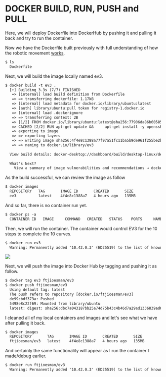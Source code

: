 # DOCKER BUILD, RUN, PUSH and PULL

Here, we will deploy Dockerfile into DockerHub by pushing it and pulling it back and try to run the container. 

Now we have the Dockerfile built previously with full understanding of how the robotic movement [works](https://github.com/FariusGitHub/temp/blob/main/code/08_Docker_Dockerfile_Design.md).
```txt
$ ls
  Dockerfile
```
Next, we will build the image locally named ev3.

```txt
$ docker build -t ev3 .
  [+] Building 3.3s (7/7) FINISHED                                                                                                                                                              docker:desktop-linux
   => [internal] load build definition from Dockerfile                                                                                                                                                          0.2s
   => => transferring dockerfile: 1.17kB                                                                                                                                                                        0.0s
   => [internal] load metadata for docker.io/library/ubuntu:latest                                                                                                                                              1.4s
   => [auth] library/ubuntu:pull token for registry-1.docker.io                                                                                                                                                 0.0s
   => [internal] load .dockerignore                                                                                                                                                                             0.3s
   => => transferring context: 2B                                                                                                                                                                               0.0s
   => [1/2] FROM docker.io/library/ubuntu:latest@sha256:77906da86b60585ce12215807090eb327e7386c8fafb5402369e421f44eff17e                                                                                        0.0s
   => CACHED [2/2] RUN apt-get update &&     apt-get install -y openssh-client sshpass                                                                                                                          0.0s
   => exporting to image                                                                                                                                                                                        0.2s
   => => exporting layers                                                                                                                                                                                       0.0s
   => => writing image sha256:4f4e8c1388a77f97a51fc11ba5b9de961f255be2b1998254aa71901a6ece60a3                                                                                                                  0.1s
   => => naming to docker.io/library/ev3                                                                                                                                                                        0.1s
  
  View build details: docker-desktop://dashboard/build/desktop-linux/desktop-linux/jw381vjvzgvuje24le2z311fp
  
  What's Next?
    View a summary of image vulnerabilities and recommendations → docker scout quickview
```
As the build successful, we can review the image as follow
```txt
$ docker images
  REPOSITORY   TAG       IMAGE ID       CREATED       SIZE
  ev3          latest    4f4e8c1388a7   4 hours ago   135MB
```
And so far, there is no container run yet.
```txt
$ docker ps -a
  CONTAINER ID   IMAGE     COMMAND   CREATED   STATUS    PORTS     NAMES
```
Then, we will run the container. The container would control EV3 for the 10 steps to complete the 10 curves.
```txt
$ docker run ev3
  Warning: Permanently added '10.42.0.3' (ED25519) to the list of known hosts.
```
![](https://github.com/FariusGitHub/temp/blob/main/image/image11.gif) </br>


Next, we will push the image into Docker Hub by tagging and pushing it as follow.
```txt
$ docker tag ev3 ftjioesman/ev3
$ docker push ftjioesman/ev3
  Using default tag: latest
  The push refers to repository [docker.io/ftjioesman/ev3]
  de99cbdf373a: Pushed 
  5498e8c22f69: Mounted from library/ubuntu 
  latest: digest: sha256:dbc7a043187bb25a74d75b43c4b46d7a29ad1336839ad671eafa652d7fed1dd9 size: 741
```
I cleaned all of my local containers and images and let's see what we have after pulling it back.
```txt
$ docker images
  REPOSITORY       TAG       IMAGE ID       CREATED       SIZE
  ftjioesman/ev3   latest    4f4e8c1388a7   4 hours ago   135MB
```
And certainly the same functionality will appear as I run the container I made/debug earlier.

```txt
$ docker run ftjioesman/ev3
  Warning: Permanently added '10.42.0.3' (ED25519) to the list of known hosts.
```
